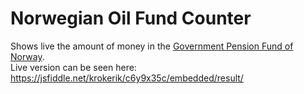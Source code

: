 # Norwegian Oil Fund Counter

Shows live the amount of money in the [Government Pension Fund of Norway](https://en.wikipedia.org/wiki/Government_Pension_Fund_of_Norway).  
Live version can be seen here: https://jsfiddle.net/krokerik/c6y9x35c/embedded/result/
